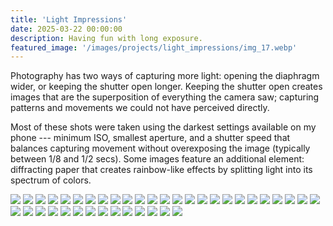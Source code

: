 ```yaml
---
title: 'Light Impressions'
date: 2025-03-22 00:00:00
description: Having fun with long exposure.
featured_image: '/images/projects/light_impressions/img_17.webp'
---
```


Photography has two ways of capturing more light: opening the diaphragm wider, or keeping the shutter open longer. Keeping the shutter open creates images that are the superposition of everything the camera saw; capturing patterns and movements we could not have perceived directly. 

Most of these shots were taken using the darkest settings available on my phone --- minimum ISO, smallest aperture, and a shutter speed that balances capturing movement without overexposing the image (typically between 1/8 and 1/2 secs). Some images feature an additional element: diffracting paper that creates rainbow-like effects by splitting light into its spectrum of colors.

<div class="gallery" data-columns="3">
    <img src="/images/projects/light_impressions/img_1.webp" loading="lazy">
     <img src="/images/projects/light_impressions/img_2.webp" loading="lazy">
     <img src="/images/projects/light_impressions/img_3.webp" loading="lazy">
     <img src="/images/projects/light_impressions/img_4.webp" loading="lazy">
     <img src="/images/projects/light_impressions/img_5.webp" loading="lazy">
     <img src="/images/projects/light_impressions/img_6.webp" loading="lazy">
     <img src="/images/projects/light_impressions/img_7.webp" loading="lazy"> 
     <img src="/images/projects/light_impressions/img_9.webp" loading="lazy">
     <img src="/images/projects/light_impressions/img_10.webp" loading="lazy">
     <img src="/images/projects/light_impressions/img_11.webp" loading="lazy">
     <img src="/images/projects/light_impressions/img_12.webp" loading="lazy">
     <img src="/images/projects/light_impressions/img_13.webp" loading="lazy">
     <img src="/images/projects/light_impressions/img_14.webp" loading="lazy">
     <img src="/images/projects/light_impressions/img_15.webp" loading="lazy">
     <img src="/images/projects/light_impressions/img_16.webp" loading="lazy">
     <img src="/images/projects/light_impressions/img_17.webp" loading="lazy">
     <img src="/images/projects/light_impressions/img_18.webp" loading="lazy">
     <img src="/images/projects/light_impressions/img_19.webp" loading="lazy">
     <img src="/images/projects/light_impressions/img_20.webp" loading="lazy">
     <img src="/images/projects/light_impressions/img_21.webp" loading="lazy">
     <img src="/images/projects/light_impressions/img_22.webp" loading="lazy">
     <img src="/images/projects/light_impressions/img_23.webp" loading="lazy">
     <img src="/images/projects/light_impressions/img_24.webp" loading="lazy">
     <img src="/images/projects/light_impressions/img_25.webp" loading="lazy">
     <img src="/images/projects/light_impressions/img_26.webp" loading="lazy">
     <img src="/images/projects/light_impressions/img_27.webp" loading="lazy">
     <img src="/images/projects/light_impressions/img_28.webp" loading="lazy">
     <img src="/images/projects/light_impressions/img_29.webp" loading="lazy">
     <img src="/images/projects/light_impressions/img_30.webp" loading="lazy">
     <img src="/images/projects/light_impressions/img_31.webp" loading="lazy">
     <img src="/images/projects/light_impressions/img_32.webp" loading="lazy">
     <img src="/images/projects/light_impressions/img_33.webp" loading="lazy">
     <img src="/images/projects/light_impressions/img_34.webp" loading="lazy">
     <img src="/images/projects/light_impressions/img_35.webp" loading="lazy">
     <img src="/images/projects/light_impressions/img_36.webp" loading="lazy">
     <img src="/images/projects/light_impressions/img_37.webp" loading="lazy">
     <img src="/images/projects/light_impressions/img_38.webp" loading="lazy">
     <img src="/images/projects/light_impressions/img_39.webp" loading="lazy">
     <img src="/images/projects/light_impressions/img_40.webp" loading="lazy">
</div>
